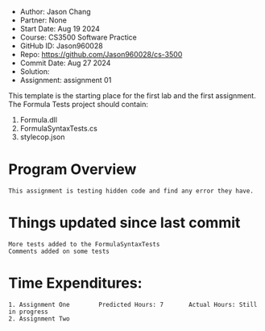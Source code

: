 - Author:	  Jason Chang
- Partner:    None
- Start Date: Aug 19 2024
- Course:     CS3500 Software Practice
- GitHub ID:  Jason960028
- Repo:       https://github.com/Jason960028/cs-3500
- Commit Date: Aug 27 2024
- Solution: 
- Assignment: assignment 01

This template is the starting place for the first
lab and the first assignment.  The Formula Tests project should
contain:

1) Formula.dll
1) FormulaSyntaxTests.cs
1) stylecop.json

# Program Overview
	
	This assignment is testing hidden code and find any error they have. 


# Things updated since last commit

	More tests added to the FormulaSyntaxTests
	Comments added on some tests

# Time Expenditures:
	
	1. Assignment One        Predicted Hours: 7       Actual Hours: Still in progress
	2. Assignment Two
